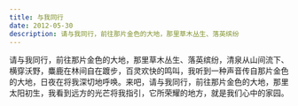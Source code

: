 ```yaml
---
title: 与我同行
date: 2012-05-30
description: 请与我同行，前往那片金色的大地，那里草木丛生、落英缤纷
---
```


请与我同行，前往那片金色的大地，那里草木丛生、落英缤纷，清泉从山间流下、横穿沃野，麋鹿在林间自在踱步，百灵欢快的鸣叫，我听到一种声音传自那片金色的大地，日夜在将我深切地呼唤。来吧，请与我同行，前往那片金色的大地，那里太阳初生，我看到远方的光芒将我指引，它所荣耀的地方，就是我们心中的家园。